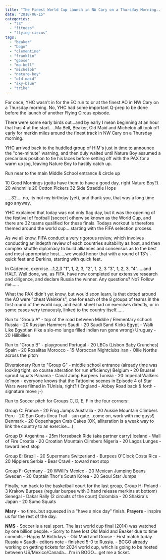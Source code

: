 ```yaml
---
title: "The Finest World Cup Launch in NW Cary on a Thursday Morning......"
date: "2018-06-15"
categories: 
  - "f3"
  - "fitness"
  - "flying-circus"
tags: 
  - "beaker"
  - "bogo"
  - "clementine"
  - "franklin"
  - "goose"
  - "ma-bell"
  - "michelob"
  - "nature-boy"
  - "old-maid"
  - "sky-blue"
  - "trike"
---
```


For once, YHC wasn't in for the EC run to or at the finest AO in NW Cary on a Thursday morning. No, YHC had some important Q-prep to be done before the launch of another Flying Circus episode.

There were some early birds out...and by early I mean beginning at an hour that has 4 at the start.....Ma Bell, Beaker, Old Maid and Michelob all took off early for merkin miles around the finest track in NW Cary on a Thursday morning.

YHC arrived back to the huddled group of HIM's just in time to announce the "one-minute" warning, and then duly waited until Nature Boy assumed a precarious position to tie his laces before setting off with the PAX for a warm up jog, leaving Nature Boy to hastily catch up.

Run near to the main Middle School entrance & circle up

10 Good Mornings (gotta have them to have a good day, right Nature Boy?). 20 windmills 20 Cotton Pickers 32 Side Straddle Hops

.....32.....no, its not my birthday (yet), and thank you, that was a long time ago anyway.

YHC explained that today was not only flag day, but it was the opening of the festival of football \[soccer\] otherwise known as the World Cup, and there are 32 teams qualified for these finals. Todays workout is therefore themed around the world cup....starting with the FIFA selection process.

As we all know, FIFA conduct a very rigorous review, which involves conducting an indepth review of each countries suitability as host, and then complex shuttle diplomacy to build alliances and consensus as to the best and most appropriate host.....we would honor that with a round of 13's - quick feet and Derkins, starting with quick feet.

In Cadence, exercise....1,2,3 "1", 1, 2, 3, "2", 1, 2, 3 "3", 1, 2, 3, "4".....and HALT. Well done, we, as FIFA, have now completed our extensive research and diligence, and declare Russia the winner. Any questions? No? Follow me......

What the PAX didn't yet know, but would soon learn, is that dotted around the AO were "cheat Weinke's", one for each of the 8 groups of teams in the first round of the world cup, and each sheet had on exercises directly, or in some cases very tenuously, linked to the country itself......

Run to "Group A" - top of the road between Middle / Elementary school: Russia - 20 Russian Hammers Saudi - 20 Saudi Sand Kicks Egypt - Walk Like Egyptian (like a slo-mo lunge filled indian run gone wrong) Uruguay - 20 Hillbillies

Run to "Group B" - playground Portugal - 20 LBCs (Lisbon Baby Crunches) Spain - 20 Rosalitas Morocco - 15 Moroccan Nightclubs Iran - Ollie Norths across the pitch

Diversionary Run to "Group G" - middle school entrance (already time was looking tight, so course alteration for run efficiency) Belgium - 20 Brussel sprout squats Panama - Canal Jump Burpees Tunisia - 20 Imperial Walkers (c'mon - everyone knows that the Tattooine scenes in Episode 4 of Star Wars were filmed in TUnisia, right?!) England - Abbey Road back & forth - signature move ;-)

Run to Soccer pitch for Groups C, D, E, F in the four corners:

Group C: France - 20 Frog Jumps Australia - 20 Aussie Mountain Climbers Peru - 20 Sun Gods (Inca Trail - sun gate...come on, work with me guys!) Denmark - 20 Copenhagen Crab Cakes (OK, alliteration is a weak way to link the country to an exercise....)

Group D: Argentina - 25m Horseback Ride (aka partner carry) Iceland - Wall of Fire Croatia - 20 Croatian Mountain Climbers Nigeria - 20 Lagos Lunges - toward next stop

Group E: Brazil - 20 Supermans Switzerland - Burpees O'Clock Costa Rica - 20 Nipplers Serbia - Bear Crawl - toward next stop

Group F: Germany - 20 WWII's Mexico - 20 Mexican Jumping Beans Sweden - 20 Captain Thor's South Korea - 20 Seoul Star Jumps

Finally, run back to the basketball court for the last group, Group H: Poland - 3 Krakow Burpees (regular burpee with 3 hand release merkins at bottom) Senegal - Dakar Rally (2 circuits of the court) Colombia - 20 Shakira's Japan - 20 Sumo Squats

**Mary** - no time..but squeezed in a "have a nice day" finish. **Prayers** - inspire us for the rest of the day.

**NMS** - Soccer is a real sport. The last world cup final (2014) was watched by one billion people. - Sorry to have lost Old Maid and Beaker due to time commits - Happy M Birthdays - Old Maid and Goose - First match today Russia v Saudi - editors note - finished 5-0 to Russia. - BOGO already working on getting tickets for 2024 world cup, which is going to be hosted between US/Mexico/Canada....I'm in BOGO....get me a ticket.
